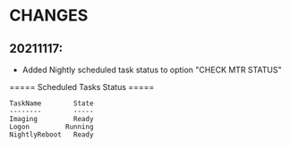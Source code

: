 # CHANGES

## 20211117:
- Added Nightly scheduled task status to option "CHECK MTR STATUS"

===== Scheduled Tasks Status =====

    TaskName        State
    --------        -----
    Imaging         Ready
    Logon         Running
    NightlyReboot   Ready
